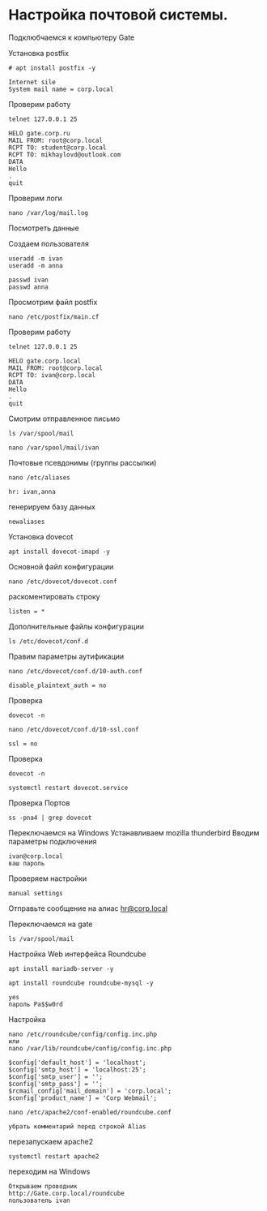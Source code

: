 # Настройка почтовой системы.


Подклюбчаемся к компьютеру Gate

Установка postfix

```
# apt install postfix -y
```
```
Internet sile
System mail name = corp.local
```

Проверим работу

```
telnet 127.0.0.1 25
```
```
HELO gate.corp.ru
MAIL FROM: root@corp.local
RCPT TO: student@corp.local
RCPT TO: mikhaylovd@outlook.com
DATA
Hello
.
quit
```

Проверим логи

```
nano /var/log/mail.log
```
Посмотреть данные

Создаем пользователя

```
useradd -m ivan
useradd -m anna
```
```
passwd ivan
passwd anna
```

Просмотрим файл postfix
```
nano /etc/postfix/main.cf
```
Проверим работу

```
telnet 127.0.0.1 25
```
```
HELO gate.corp.local
MAIL FROM: root@corp.local
RCPT TO: ivan@corp.local
DATA
Hello
.
quit
```
Смотрим отправленное письмо
```
ls /var/spool/mail
```
```
nano /var/spool/mail/ivan
```
Почтовые псевдонимы (группы рассылки)

```
nano /etc/aliases
```
```
hr: ivan,anna
```
генерируем базу данных

```
newaliases
```

Установка dovecot

```
apt install dovecot-imapd -y
```

Основной файл конфигурации

```
nano /etc/dovecot/dovecot.conf
```
раскоментировать строку
```
listen = *
```

Дополнительные файлы конфигурации

```
ls /etc/dovecot/conf.d
```
Правим параметры аутификации

```
nano /etc/dovecot/conf.d/10-auth.conf
```
```
disable_plaintext_auth = no
```
Проверка 

```
dovecot -n
```

```
nano /etc/dovecot/conf.d/10-ssl.conf
```
```
ssl = no 
```
Проверка 

```
dovecot -n
```
```
systemctl restart dovecot.service
```
Проверка Портов
```
ss -pna4 | grep dovecot
```

Переключаемся на Windows 
Устанавливаем mozilla thunderbird
Вводим параметры подключения
```
ivan@corp.local
ваш пароль
```
Проверяем настройки
```
manual settings
```
Отправьте сообщение на алиас hr@corp.local

Переключаемся на gate
```
ls /var/spool/mail
```


Настройка Web интерфейса Roundcube

```
apt install mariadb-server -y
```
```
apt install roundcube roundcube-mysql -y
```
```
yes
пароль Pa$$w0rd
```

Настройка
```
nano /etc/roundcube/config/config.inc.php
или
nano /var/lib/roundcube/config/config.inc.php
```
```
$config['default_host'] = 'localhost';
$config['smtp_host'] = 'localhost:25';
$config['smtp_user'] = '';
$config['smtp_pass'] = '';
$rcmail_config['mail_domain'] = 'corp.local';
$config['product_name'] = 'Corp Webmail';

```
```
nano /etc/apache2/conf-enabled/roundcube.conf
```
```
убрать комментарий перед строкой Alias
```

перезапускаем apache2

```
systemctl restart apache2
```
переходим на Windows 

```
Открываем проводник
http://Gate.corp.local/roundcube
пользователь ivan
```

